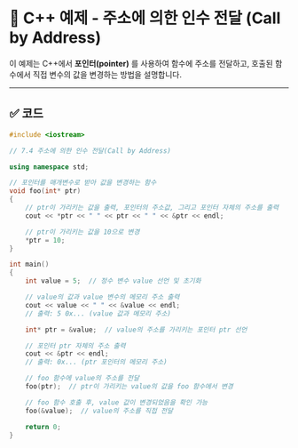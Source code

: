 # 📘 C++ 예제 - 주소에 의한 인수 전달 (Call by Address)

이 예제는 C++에서 **포인터(pointer)** 를 사용하여 함수에 주소를 전달하고, 호출된 함수에서 직접 변수의 값을 변경하는 방법을 설명합니다.

---

## ✅ 코드

```cpp
#include <iostream>

// 7.4 주소에 의한 인수 전달(Call by Address)

using namespace std;

// 포인터를 매개변수로 받아 값을 변경하는 함수
void foo(int* ptr)
{
    // ptr이 가리키는 값을 출력, 포인터의 주소값, 그리고 포인터 자체의 주소를 출력
    cout << *ptr << " " << ptr << " " << &ptr << endl;

    // ptr이 가리키는 값을 10으로 변경
    *ptr = 10;
}

int main()
{
    int value = 5;  // 정수 변수 value 선언 및 초기화

    // value의 값과 value 변수의 메모리 주소 출력
    cout << value << " " << &value << endl;
    // 출력: 5 0x... (value 값과 메모리 주소)

    int* ptr = &value;  // value의 주소를 가리키는 포인터 ptr 선언

    // 포인터 ptr 자체의 주소 출력
    cout << &ptr << endl;
    // 출력: 0x... (ptr 포인터의 메모리 주소)

    // foo 함수에 value의 주소를 전달
    foo(ptr);  // ptr이 가리키는 value의 값을 foo 함수에서 변경

    // foo 함수 호출 후, value 값이 변경되었음을 확인 가능
    foo(&value);  // value의 주소를 직접 전달

    return 0;
}
